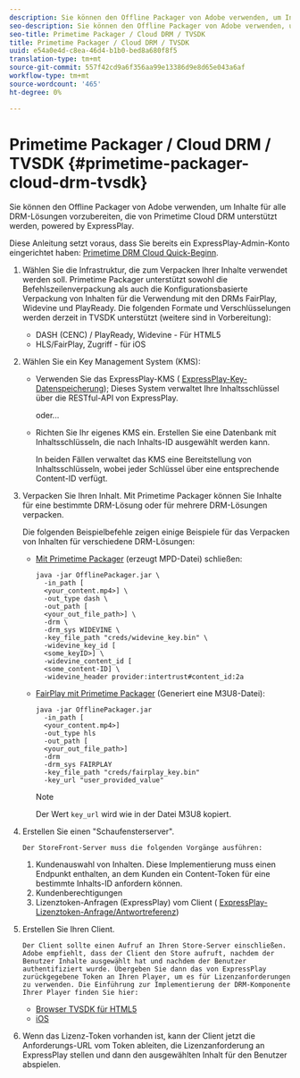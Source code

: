 ```yaml
---
description: Sie können den Offline Packager von Adobe verwenden, um Inhalte für alle DRM-Lösungen vorzubereiten, die von Primetime Cloud DRM unterstützt werden, powered by ExpressPlay.
seo-description: Sie können den Offline Packager von Adobe verwenden, um Inhalte für alle DRM-Lösungen vorzubereiten, die von Primetime Cloud DRM unterstützt werden, powered by ExpressPlay.
seo-title: Primetime Packager / Cloud DRM / TVSDK
title: Primetime Packager / Cloud DRM / TVSDK
uuid: e54a0e4d-c8ea-46d4-b1b0-bed8a680f8f5
translation-type: tm+mt
source-git-commit: 557f42cd9a6f356aa99e13386d9e8d65e043a6af
workflow-type: tm+mt
source-wordcount: '465'
ht-degree: 0%

---
```



# Primetime Packager / Cloud DRM / TVSDK {#primetime-packager-cloud-drm-tvsdk}

Sie können den Offline Packager von Adobe verwenden, um Inhalte für alle DRM-Lösungen vorzubereiten, die von Primetime Cloud DRM unterstützt werden, powered by ExpressPlay.

Diese Anleitung setzt voraus, dass Sie bereits ein ExpressPlay-Admin-Konto eingerichtet haben: [Primetime DRM Cloud Quick-Beginn](../../../multi-drm-workflows/quick-start/quick-overview.md).
1. Wählen Sie die Infrastruktur, die zum Verpacken Ihrer Inhalte verwendet werden soll. Primetime Packager unterstützt sowohl die Befehlszeilenverpackung als auch die Konfigurationsbasierte Verpackung von Inhalten für die Verwendung mit den DRMs FairPlay, Widevine und PlayReady. Die folgenden Formate und Verschlüsselungen werden derzeit in TVSDK unterstützt (weitere sind in Vorbereitung):

   * DASH (CENC) / PlayReady, Widevine - Für HTML5
   * HLS/FairPlay, Zugriff - für iOS

1. Wählen Sie ein Key Management System (KMS):

   * Verwenden Sie das ExpressPlay-KMS ( [ExpressPlay-Key-Datenspeicherung](https://www.expressplay.com/developer/key-storage/)); Dieses System verwaltet Ihre Inhaltsschlüssel über die RESTful-API von ExpressPlay.

      oder...

   * Richten Sie Ihr eigenes KMS ein. Erstellen Sie eine Datenbank mit Inhaltsschlüsseln, die nach Inhalts-ID ausgewählt werden kann.

      In beiden Fällen verwaltet das KMS eine Bereitstellung von Inhaltsschlüsseln, wobei jeder Schlüssel über eine entsprechende Content-ID verfügt.

1. Verpacken Sie Ihren Inhalt. Mit Primetime Packager können Sie Inhalte für eine bestimmte DRM-Lösung oder für mehrere DRM-Lösungen verpacken.

   Die folgenden Beispielbefehle zeigen einige Beispiele für das Verpacken von Inhalten für verschiedene DRM-Lösungen:

   * [Mit Primetime Packager](https://helpx.adobe.com/content/dam/help/en/primetime/guides/offline_packager_getting_started.pdf#page=19)  (erzeugt MPD-Datei) schließen:

      ```
      java -jar OfflinePackager.jar \ 
        -in_path [ 
        <your_content.mp4>] \ 
        -out_type dash \ 
        -out_path [ 
        <your_out_file_path>] \ 
        -drm \ 
        -drm_sys WIDEVINE \ 
        -key_file_path "creds/widevine_key.bin" \ 
        -widevine_key_id [ 
        <some_keyID>] \ 
        -widevine_content_id [ 
        <some_content-ID] \ 
        -widevine_header provider:intertrust#content_id:2a
      ```

   * [FairPlay mit Primetime Packager](https://helpx.adobe.com/content/dam/help/en/primetime/guides/offline_packager_getting_started.pdf#page=20) (Generiert eine M3U8-Datei):

      ```
      java -jar OfflinePackager.jar  
        -in_path [ 
        <your_content.mp4>]  
        -out_type hls  
        -out_path [ 
        <your_out_file_path>]  
        -drm  
        -drm_sys FAIRPLAY  
        -key_file_path "creds/fairplay_key.bin"  
        -key_url "user_provided_value"
      ```

      >[!NOTE]
      >
      >Der Wert `key_url` wird wie in der Datei M3U8 kopiert.

1. Erstellen Sie einen &quot;Schaufensterserver&quot;.

       Der StoreFront-Server muss die folgenden Vorgänge ausführen:
   
   1. Kundenauswahl von Inhalten. Diese Implementierung muss einen Endpunkt enthalten, an dem Kunden ein Content-Token für eine bestimmte Inhalts-ID anfordern können.
   1. Kundenberechtigungen
   1. Lizenztoken-Anfragen (ExpressPlay) vom Client ( [ExpressPlay-Lizenztoken-Anfrage/Antwortreferenz](../../../multi-drm-workflows/license-token-req-resp-ref/license-req-resp-overview.md))

1. Erstellen Sie Ihren Client.

       Der Client sollte einen Aufruf an Ihren Store-Server einschließen. Adobe empfiehlt, dass der Client den Store aufruft, nachdem der Benutzer Inhalte ausgewählt hat und nachdem der Benutzer authentifiziert wurde. Übergeben Sie dann das von ExpressPlay zurückgegebene Token an Ihren Player, um es für Lizenzanforderungen zu verwenden. Die Einführung zur Implementierung der DRM-Komponente Ihrer Player finden Sie hier:
   
   * [Browser TVSDK für HTML5](https://help.adobe.com/en_US/primetime/psdk/browser_tvsdk/index.html#PSDKs-reference-DRM_interface_overview)
   * [iOS](../../../../programming/tvsdk-3x-ios-prog/ios-3x-drm-content-security/ios-3x-apple-fairplay-tvsdk.md)

1. Wenn das Lizenz-Token vorhanden ist, kann der Client jetzt die Anforderungs-URL vom Token ableiten, die Lizenzanforderung an ExpressPlay stellen und dann den ausgewählten Inhalt für den Benutzer abspielen.
